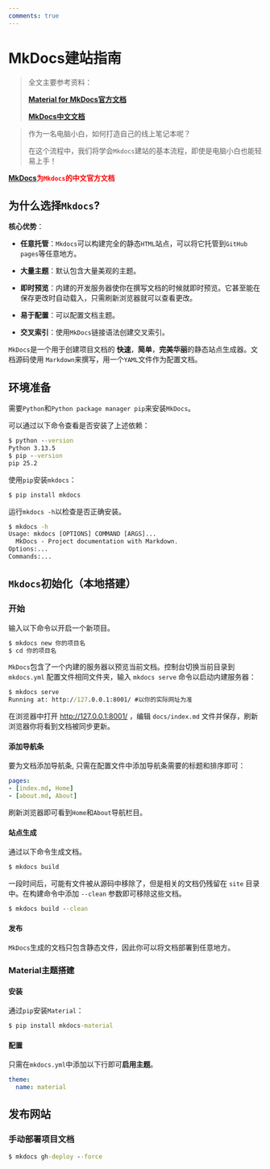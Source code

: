 ```yaml
---
comments: true
---
```


# MkDocs建站指南

> 全文主要参考资料：
>
> [**Material for MkDocs官方文档**](https://squidfunk.github.io/mkdocs-material/)
>
> [**MkDocs中文文档**](https://hellowac.github.io/mkdocs-docs-zh/)

> 作为一名电脑小白，如何打造自己的线上笔记本呢？
>
> 在这个流程中，我们将学会`Mkdocs`建站的基本流程，即使是电脑小白也能轻易上手！

<font color=red>**[MkDocs](https://markdown-docs-zh.readthedocs.io/zh-cn/latest/)为`Mkdocs`的中文官方文档**</font>

## 为什么选择`Mkdocs`?

**核心优势**：

- **任意托管**：`Mkdocs`可以构建完全的静态`HTML`站点，可以将它托管到`GitHub pages`等任意地方。

- **大量主题**：默认包含大量美观的主题。
- **即时预览**：内建的开发服务器使你在撰写文档的时候就即时预览。它甚至能在保存更改时自动载入，只需刷新浏览器就可以查看更改。
- **易于配置**：可以配置文档主题。
- **交叉索引**：使用`MkDocs`链接语法创建交叉索引。

`MkDocs`是一个用于创建项目文档的 **快速**，**简单**，**完美华丽**的静态站点生成器。文档源码使用 `Markdown`来撰写，用一个`YAML`文件作为配置文档。

## 环境准备

需要`Python`和`Python package manager pip`来安装`MkDocs`。

可以通过以下命令查看是否安装了上述依赖：

```cmd
$ python --version
Python 3.13.5
$ pip --version
pip 25.2
```

使用`pip`安装`mkdocs`：

```cmd
$ pip install mkdocs
```

运行`mkdocs -h`以检查是否正确安装。

```cmd
$ mkdocs -h
Usage: mkdocs [OPTIONS] COMMAND [ARGS]...
  MkDocs - Project documentation with Markdown.
Options:...
Commands:...
```

## `Mkdocs`初始化（本地搭建）

### 开始

输入以下命令以开启一个新项目。

```cmd
$ mkdocs new 你的项目名
$ cd 你的项目名
```

`MkDocs`包含了一个内建的服务器以预览当前文档。控制台切换当前目录到 `mkdocs.yml` 配置文件相同文件夹，输入 `mkdocs serve` 命令以启动内建服务器：

```cmd
$ mkdocs serve
Running at: http://127.0.0.1:8001/ #以你的实际网址为准
```

在浏览器中打开 http://127.0.0.1:8001/ ，编辑 `docs/index.md` 文件并保存，刷新浏览器你将看到文档被同步更新。

#### 添加导航条

要为文档添加导航条, 只需在配置文件中添加导航条需要的标题和排序即可：

```yaml
pages:
- [index.md, Home]
- [about.md, About]
```

刷新浏览器即可看到`Home`和`About`导航栏目。

#### 站点生成

通过以下命令生成文档。

```cmd
$ mkdocs build
```

一段时间后，可能有文件被从源码中移除了，但是相关的文档仍残留在 `site` 目录中。在构建命令中添加 `--clean` 参数即可移除这些文档。

```cmd
$ mkdocs build --clean
```

#### 发布

`MkDocs`生成的文档只包含静态文件，因此你可以将文档部署到任意地方。

### Material主题搭建

#### 安装

通过`pip`安装`Material`：

```cmd
$ pip install mkdocs-material
```

#### 配置

只需在`mkdocs.yml`中添加以下行即可**启用主题**。

```yaml
theme: 
  name: material
```

## 发布网站

### 手动部署项目文档

```cmd
$ mkdocs gh-deploy --force
```
